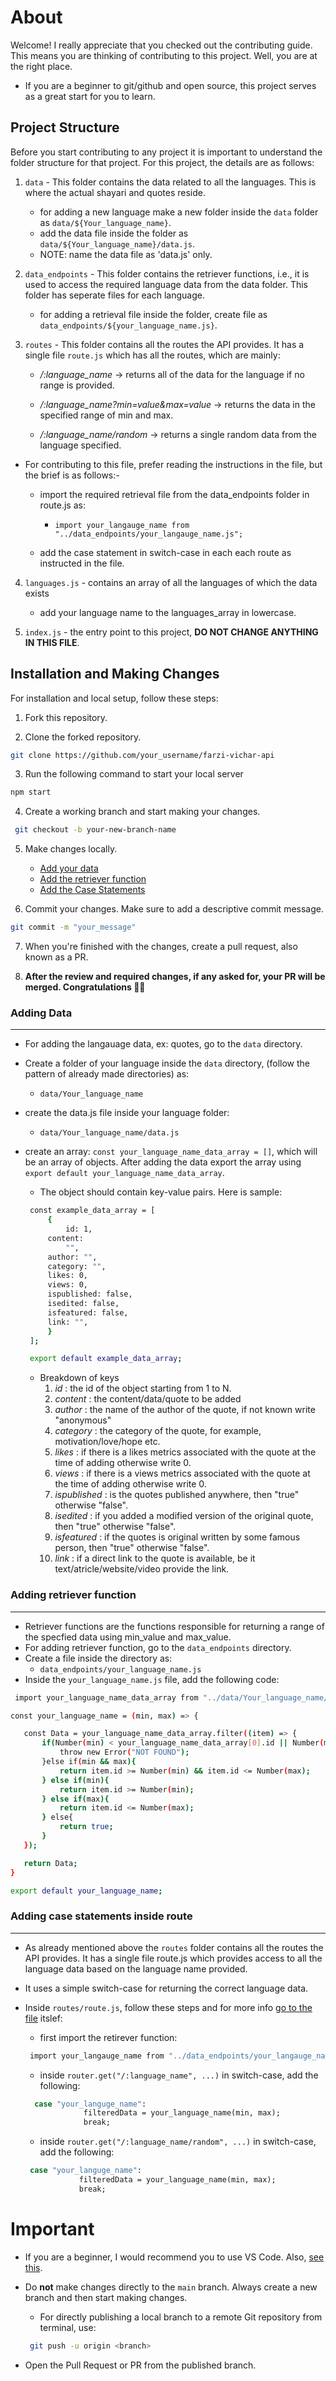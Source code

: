 # About
 Welcome! I really appreciate that you checked out the contributing guide. This means you are thinking of contributing to this project. Well, you are at the right place.
 - If you are a beginner to git/github and open source, this project serves as a great start for you to learn.

## Project Structure
 Before you start contributing to any project it is important to understand the folder structure for that project.
 For this project, the details are as follows:

 1) `data` - This folder contains the data related to all the languages. This is where the actual shayari and quotes reside. 
 
       - for adding a new language make a new folder inside the `data` folder as `data/${Your_language_name}`. 
       - add the data file inside the folder as `data/${Your_language_name}/data.js`. 
       - NOTE: name the data file as 'data.js' only. 
       
 2) `data_endpoints` - This folder contains the retriever functions, i.e., it is used to access the required language data from the data folder. This folder has seperate files for each language. <br>
 
     - for adding a retrieval file inside the folder, create file as `data_endpoints/${your_language_name.js}`. 
     
 3) `routes` - This folder contains all the routes the API provides. It has a single file `route.js` which has all the routes, which are mainly: <br>
    
     - */:language_name* -> returns all of the data for the language if no range is provided.
    
     - */:language_name?min=value&max=value* -> returns the data in the specified range of min and max. 

     - */:language_name/random* -> returns a single random data from the language specified. 
     
  -  For contributing to this file, prefer reading the instructions in the file, but the brief is as follows:- <br>
  
     - import the required retrieval file from the data_endpoints folder in route.js as:
        
        - `import your_langauge_name from "../data_endpoints/your_langauge_name.js";` <br>
        
     - add the case statement in switch-case in each each route as instructed in the file.
       
 4) `languages.js` - contains an array of all the languages of which the data exists
     - add your language name to the languages_array in lowercase.
       
 5) `index.js` - the entry point to this project, **DO NOT CHANGE ANYTHING IN THIS FILE**.

## Installation and Making Changes
 For installation and local setup, follow these steps:

1. Fork this repository.

2. Clone the forked repository.

  ```bash
  git clone https://github.com/your_username/farzi-vichar-api
  ```

3. Run the following command to start your local server

  ```bash
  npm start
  ```

4. Create a working branch and start making your changes.

  ```bash
   git checkout -b your-new-branch-name
  ```

5. Make changes locally.
    - [Add your data](#adding-data)
    - [Add the retriever function](#adding-retriever-function)
    - [Add the Case Statements](#adding-case-statements-inside-route)

6. Commit your changes. Make sure to add a descriptive commit message.

  ```bash
  git commit -m "your_message"
  ```

7. When you're finished with the changes, create a pull request, also known as a PR.

8. **After the review and required changes, if any asked for, your PR will be merged.
Congratulations 🎉🎉**

### Adding Data 
<hr>

 - For adding the langauage data, ex: quotes, go to the `data` directory.
 - Create a folder of your language inside the `data` directory, (follow the pattern of already made directories) as:
   - `data/Your_language_name`
 - create the data.js file inside your language folder:
   - `data/Your_language_name/data.js`
 - create an array: `const your_language_name_data_array = []`, which will be an array of objects. After adding the data export the array using `export default your_language_name_data_array`.

   - The object should contain key-value pairs. Here is sample:

   ```bash
    const example_data_array = [
        {
            id: 1,
        content:
            "",
        author: "",
        category: "",
        likes: 0,
        views: 0,
        ispublished: false,
        isedited: false,
        isfeatured: false,
        link: "",
        }
    ];

    export default example_data_array;
   ```
   - Breakdown of keys
     1. *id* : the id of the object starting from 1 to N.
     2. *content* : the content/data/quote to be added
     3. *author* : the name of the author of the quote, if not known write "anonymous"
     4. *category* : the category of the quote, for example, motivation/love/hope etc. 
     5. *likes* : if there is a likes metrics associated with the quote at the time of adding otherwise write 0.
     6. *views* : if there is a views metrics associated with the quote at the time of adding otherwise write 0.
     7. *ispublished* : is the quotes published anywhere, then "true" otherwise "false".
     8. *isedited* : if you added a modified version of the original quote, then "true" otherwise "false".
     9. *isfeatured* : if the quotes is original written by some famous person, then "true" otherwise "false".
     10. *link* : if a direct link to the quote is available, be it text/atricle/website/video provide the link.

### Adding retriever function 
<hr>

 - Retriever functions are the functions responsible for returning a range of the specfied data using min_value and max_value.
 - For adding retriever function, go to the `data_endpoints` directory.
 - Create a file inside the directory as: 
   - `data_endpoints/your_language_name.js`
 - Inside the `your_language_name.js` file, add the following code:

 ```bash
  import your_language_name_data_array from "../data/Your_language_name/data.js";

const your_language_name = (min, max) => {

    const Data = your_language_name_data_array.filter((item) => {
        if(Number(min) < your_language_name_data_array[0].id || Number(max) < your_language_name_data_array[0].id || Number(max) > your_language_name_data_array[your_language_name_data_array.length-1].id || Number(min) > your_language_name_data_array[your_language_name_data_array.length-1].id  ){
            throw new Error("NOT FOUND");
        }else if(min && max){
            return item.id >= Number(min) && item.id <= Number(max);
        } else if(min){
            return item.id >= Number(min);
        } else if(max){
            return item.id <= Number(max);
        } else{
            return true;
        }
    });

    return Data;
}

 export default your_language_name;
 ```

### Adding case statements inside route
<hr>

 - As already mentioned above the `routes` folder contains all the routes the API provides. It has a single file route.js which provides access to all the language data based on the language name provided. 

 - It uses a simple switch-case for returning the correct language data.

 - Inside `routes/route.js`, follow these steps and for more info [go to the file](routes/route.js) itslef:
   - first import the retirever function:
   ```bash
    import your_langauge_name from "../data_endpoints/your_langauge_name.js";
   ```
   - inside `router.get("/:language_name", ...)` in switch-case, add the following:
     
   ```bash
     case "your_languge_name":
                filteredData = your_language_name(min, max);
                break;
   ```
   - inside `router.get("/:language_name/random", ...)` in switch-case, add the following:
     
    ```bash
     case "your_languge_name":
                filteredData = your_language_name(min, max);
                break;
    ```

# Important
 - If you are a beginner, I would recommend you to use VS Code. Also, [see this](https://www.youtube.com/playlist?list=PLpPVLI0A0OkLBWbcctmGxxF6VHWSQw1hi).

 - Do **not** make changes directly to the `main` branch. Always create a new branch and then start making changes.
   - For directly publishing a local branch to a remote Git repository from terminal, use:
   ```bash
    git push -u origin <branch>
   ```
 - Open the Pull Request or PR from the published branch.

